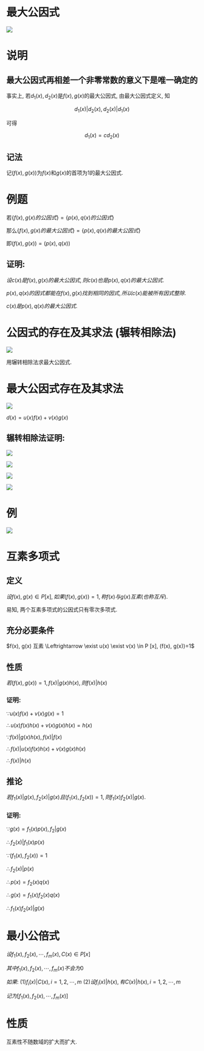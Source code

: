 # 最大公因式

![](2020-10-14-08-25-51.png)

# 说明

## 最大公因式再相差一个非零常数的意义下是唯一确定的

事实上, 若$d_1(x), d_2(x)$是$f(x), g(x)$的最大公因式, 由最大公因式定义, 知

$$
d_1(x)|d_2(x), d_2(x)|d_1(x)
$$

可得

$$
d_1(x)=cd_2(x)
$$

## 记法

记$(f(x), g(x))$为$f(x)$和$g(x)$的首项为$1$的最大公因式.

# 例题

若$\{f(x),g(x)的公因式\}=\{p(x),q(x)的公因式\}$

那么$\{f(x),g(x)的最大公因式\}=\{p(x),q(x)的最大公因式\}$

即$(f(x),g(x))=(p(x),q(x))$

## 证明:

$设c(x)是f(x),g(x)的最大公因式, 则c(x)也是p(x),q(x)的最大公因式.$

$p(x),q(x)的因式都能在f(x), g(x)找到相同的因式, 所以c(x)能被所有因式整除.$

$c(x)是p(x),q(x)的最大公因式.$

# 公因式的存在及其求法 (辗转相除法)

![](2020-10-14-08-50-31.png)

用辗转相除法求最大公因式.

# 最大公因式存在及其求法

![](2020-10-14-09-06-38.png)

$d(x) = u(x)f(x) + v(x)g(x)$

## 辗转相除法证明:

![](2020-10-14-09-16-04.png)

![](2020-10-14-09-16-28.png)

![](2020-10-14-09-16-55.png)

![](2020-10-14-09-17-49.png)

# 例

![](2020-10-14-09-45-03.png)

# 互素多项式

## 定义

$设f(x), g(x) \in P[x], 如果(f(x), g(x))=1, 称f(x)与g(x)互素(也称互斥)$.

易知, 两个互素多项式的公因式只有零次多项式.

## 充分必要条件
$f(x), g(x) 互素 \Leftrightarrow \exist u(x) \exist v(x) \in P [x], (f(x), g(x))=1$

## 性质

$若(f(x), g(x))=1, f(x)|g(x)h(x), 则f(x)|h(x)$

### 证明:

$\because u(x)f(x)+v(x)g(x)=1$

$\therefore u(x)f(x)h(x)+v(x)g(x)h(x)=h(x)$

$\because f(x)|g(x)h(x), f(x)|f(x)$

$\therefore f(x)|u(x)f(x)h(x)+v(x)g(x)h(x)$

$\therefore f(x)|h(x)$

## 推论

$若f_1(x)|g(x), f_2(x)|g(x) 且 (f_1(x), f_2(x))=1, 则f_1(x)f_2(x)|g(x).$

### 证明:

$\because g(x)=f_1(x)p(x), f_2|g(x)$

$\therefore f_2(x)|f_1(x)p(x)$

$\because (f_1(x), f_2(x))=1$

$\therefore f_2(x)|p(x)$

$\therefore p(x) = f_2(x)q(x)$

$\therefore g(x)=f_1(x)f_2(x)q(x)$

$\therefore f_1(x)f_2(x)|g(x)$


# 最小公倍式

$设f_1(x),f_2(x),\cdots,f_m(x),C(x)\in P[x]$

$其中f_1(x),f_2(x),\cdots,f_m(x)不会为0$

$如果:$
$(1) f_i(x)|C(x), i = 1,2,\cdots,m$
$(2) 设f_i(x)|h(x), 有C(x)|h(x), i=1,2,\cdots,m$

$记为[f_1(x),f_2(x),\cdots,f_m(x)]$


# 性质

互素性不随数域的扩大而扩大.
